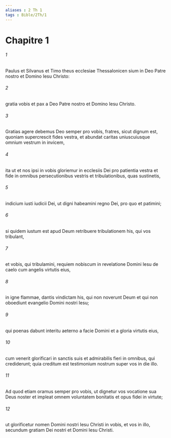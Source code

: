 ```yaml
---
aliases : 2 Th 1
tags : Bible/2Th/1
---
```


# Chapitre 1

###### 1
Paulus et Silvanus et Timo theus ecclesiae Thessalonicen sium in Deo Patre nostro et Domino Iesu Christo: 
###### 2
gratia vobis et pax a Deo Patre nostro et Domino Iesu Christo.
###### 3
Gratias agere debemus Deo semper pro vobis, fratres, sicut dignum est, quoniam supercrescit fides vestra, et abundat caritas uniuscuiusque omnium vestrum in invicem, 
###### 4
ita ut et nos ipsi in vobis gloriemur in ecclesiis Dei pro patientia vestra et fide in omnibus persecutionibus vestris et tribulationibus, quas sustinetis, 
###### 5
indicium iusti iudicii Dei, ut digni habeamini regno Dei, pro quo et patimini; 
###### 6
si quidem iustum est apud Deum retribuere tribulationem his, qui vos tribulant, 
###### 7
et vobis, qui tribulamini, requiem nobiscum in revelatione Domini Iesu de caelo cum angelis virtutis eius, 
###### 8
in igne flammae, dantis vindictam his, qui non noverunt Deum et qui non oboediunt evangelio Domini nostri Iesu; 
###### 9
qui poenas dabunt interitu aeterno a facie Domini et a gloria virtutis eius, 
###### 10
cum venerit glorificari in sanctis suis et admirabilis fieri in omnibus, qui crediderunt; quia creditum est testimonium nostrum super vos in die illo.
###### 11
Ad quod etiam oramus semper pro vobis, ut dignetur vos vocatione sua Deus noster et impleat omnem voluntatem bonitatis et opus fidei in virtute; 
###### 12
ut glorificetur nomen Domini nostri Iesu Christi in vobis, et vos in illo, secundum gratiam Dei nostri et Domini Iesu Christi.
